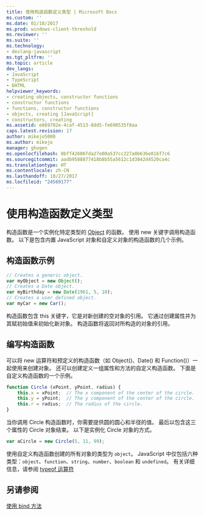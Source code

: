 ```yaml
---
title: 使用构造函数定义类型 | Microsoft Docs
ms.custom: ''
ms.date: 01/18/2017
ms.prod: windows-client-threshold
ms.reviewer: ''
ms.suite: ''
ms.technology:
- devlang-javascript
ms.tgt_pltfrm: ''
ms.topic: article
dev_langs:
- JavaScript
- TypeScript
- DHTML
helpviewer_keywords:
- creating objects, constructor functions
- constructor functions
- functions, constructor functions
- objects, creating [JavaScript]
- constructors, creating
ms.assetid: e869702e-4caf-4513-8dd5-fe690535f8aa
caps.latest.revision: 17
author: mikejo5000
ms.author: mikejo
manager: ghogen
ms.openlocfilehash: 0bff42606fda27e00a537cc227a0b636e016f7c6
ms.sourcegitcommit: aadb9588877418b8b55a5612c1d3842d4520ca4c
ms.translationtype: HT
ms.contentlocale: zh-CN
ms.lasthandoff: 10/27/2017
ms.locfileid: "24569177"
---
```

# <a name="using-constructors-to-define-types"></a>使用构造函数定义类型
构造函数是一个实例化特定类型的 [Object](../../javascript/objects-and-arrays-javascript.md) 的函数。 使用 new 关键字调用构造函数。 以下是包含内置 JavaScript 对象和自定义对象的构造函数的几个示例。  
  
## <a name="constructor-examples"></a>构造函数示例  
  
```JavaScript  
// Creates a generic object.  
var myObject = new Object();  
// Creates a Date object.  
var myBirthday = new Date(1961, 5, 10);  
// Creates a user defined object.  
var myCar = new Car();  
```  
  
 构造函数包含 this 关键字，它是对新创建的空对象的引用。 它通过创建属性并为其赋初始值来初始化新对象。 构造函数将返回对所构造的对象的引用。  
  
## <a name="writing-constructors"></a>编写构造函数  
 可以将 new 运算符和预定义的构造函数（如 Object()、Date() 和 Function()）一起使用来创建对象。 还可以创建定义一组属性和方法的自定义构造函数。 下面是自定义构造函数的一个示例。  
  
```JavaScript  
function Circle (xPoint, yPoint, radius) {  
    this.x = xPoint;  // The x component of the center of the circle.  
    this.y = yPoint;  // The y component of the center of the circle.  
    this.r = radius;  // The radius of the circle.  
}  
```  
  
 当你调用 Circle 构造函数时，你需要提供圆的圆心和半径的值。 最后以包含这三个属性的 Circle 对象结束。 以下是实例化 Circle 对象的方式。  
  
```JavaScript  
var aCircle = new Circle(5, 11, 99);  
```  
  
 使用自定义构造函数创建的所有对象的类型为 `object`。 JavaScript 中仅包括六种类型：`object`、`function`、`string`、`number`、`boolean` 和 `undefined`。 有关详细信息，请参阅 [typeof 运算符](../../javascript/reference/typeof-operator-decrementjavascript.md)  
  
## <a name="see-also"></a>另请参阅  
 [使用 bind 方法](../../javascript/advanced/using-the-bind-method-javascript.md)